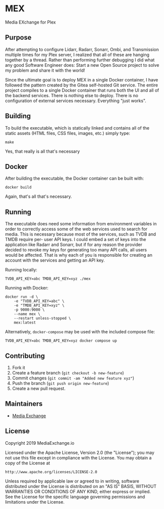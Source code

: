# MEX

Media EXchange for Plex

## Purpose

After attempting to configure Lidarr, Radarr, Sonarr, Ombi, and Transmission 
multiple times for my Plex server, I realized that all of these are hanging
together by a thread. Rather than performing further debugging I did what any
good Software Engineer does: Start a new Open Source project to solve my
problem and share it with the world!

Since the ultimate goal is to deploy MEX in a single Docker container, I have
followed the pattern created by the Gitea self-hosted Git service. The entire
project compiles to a single Docker container that runs both the UI and all
of the backend services. There is nothing else to deploy. There is no
configuration of external services necessary. Everything "just works".

## Building

To build the executable, which is statically linked and contains all of the
static assets (HTML files, CSS files, images, etc.) simply type:

    make

Yes, that really is all that's necessary

## Docker

After building the executable, the Docker container can be built with:

    docker build

Again, that's all that's necessary.

## Running

The executable does need some information from environment variables in order
to correctly access some of the web services used to search for media. This
is necessary because most of the services, such as TVDB and TMDB require per-
user API keys. I could embed a set of keys into the application like Radarr
and Sonarr, but if for any reason the provider decided to revoke my keys for
generating too many API calls, all users would be affected. That is why each
of you is responsible for creating an account with the services and getting
an API key.

Running locally:

    TVDB_API_KEY=abc TMDB_API_KEY=xyz ./mex

Running with Docker:

    docker run -d \
        -e "TVDB_API_KEY=abc" \
        -e "TMDB_API_KEY=xyz" \
        -p 9000:9000 \
        --name mex \
        --restart unless-stopped \
        mex:latest

Alternatively, `docker-compose` may be used with the included compose file:

    TVDB_API_KEY=abc TMDB_API_KEY=xyz docker compose up

## Contributing

1.  Fork it
2.  Create a feature branch (`git checkout -b new-feature`)
3.  Commit changes (`git commit -am "Added new feature xyz"`)
4.  Push the branch (`git push origin new-feature`)
5.  Create a new pull request.

## Maintainers

* [Media Exchange](http://github.com/MediaExchange/)

## License

Copyright 2019 MediaExchange.io

Licensed under the Apache License, Version 2.0 (the "License");
you may not use this file except in compliance with the License.
You may obtain a copy of the License at

    http://www.apache.org/licenses/LICENSE-2.0

Unless required by applicable law or agreed to in writing, software
distributed under the License is distributed on an "AS IS" BASIS,
WITHOUT WARRANTIES OR CONDITIONS OF ANY KIND, either express or implied.
See the License for the specific language governing permissions and
limitations under the License.

